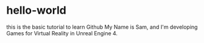 # hello-world
this is the basic tutorial to learn Github
My Name is Sam, and I'm developing Games for Virtual Reality in Unreal Engine 4. 
